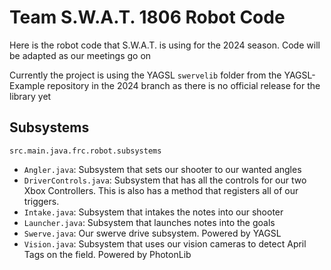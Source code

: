 # Team S.W.A.T. 1806 Robot Code
Here is the robot code that S.W.A.T. is using for the 2024 season. Code will be adapted as our meetings go on

Currently the project is using the YAGSL `swervelib` folder from the YAGSL-Example repository in the 2024 branch as there is no official release for the library yet

## Subsystems
`src.main.java.frc.robot.subsystems`

- `Angler.java`: Subsystem that sets our shooter to our wanted angles
- `DriverControls.java`: Subsystem that has all the controls for our two Xbox Controllers. This is also has a method that registers all of our triggers.
- `Intake.java`: Subsystem that intakes the notes into our shooter
- `Launcher.java`: Subsystem that launches notes into the goals
- `Swerve.java`: Our swerve drive subsystem. Powered by YAGSL
- `Vision.java`: Subsystem that uses our vision cameras to detect April Tags on the field. Powered by PhotonLib